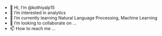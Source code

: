 - 👋 Hi, I’m @kothiyalp15
- 👀 I’m interested in analytics
- 🌱 I’m currently learning Natural Language Processing, Machine Learning
- 💞️ I’m looking to collaborate on ...
- 📫 How to reach me ...

<!---
kothiyalp15/kothiyalp15 is a ✨ special ✨ repository because its `README.md` (this file) appears on your GitHub profile.
You can click the Preview link to take a look at your changes.
--->
